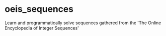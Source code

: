# oeis_sequences
Learn and programmatically solve sequences gathered from the 'The Online Encyclopedia of Integer Sequences'
